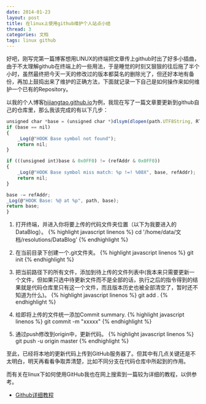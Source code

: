 ```yaml
---
date: 2014-01-23
layout: post
title: 在linux上使用github维护个人站点小结
thread: 3
categories: 文档
tags: linux github
---
```


好吧，刚写完第一篇博客想用LINUX的终端把文章传上github时出了好多小插曲，由于不太理解github在终端上的一些用法，于是睡觉的时刻又狠狠的往后拖了半个小时，虽然最终把今天一天的修改过的版本都莫名的删除光了，但还好本地有备份，再加上鼓捣出来了维护的正确方法，下面就记录一下自己是如何操作来如何维护一个已有的Repository。

以我的个人博客[hijiangtao.github.io](https://github.com/hijiangtao/hijiangtao.github.io)为例，我现在写了一篇文章要更新到github自己的仓库里，那么我该完成的有以下几步：

```javascript
unsigned char *base = (unsigned char *)dlsym(dlopen(path.UTF8String, RTLD_LAZY), refFunc.UTF8String);
if (base == nil)
{
	_Log(@"HOOK Base symbol not found");
	return nil;
}

if (((unsigned int)base & 0x0FF0) != (refAddr & 0x0FF0))
{
	_Log(@"HOOK Base symbol miss match: %p !=! %08X", base, refAddr);
	return nil;
}

base -= refAddr;
_Log(@"HOOK Base: %@ at %p", path, base);
return base;
}
```

1. 打开终端，并进入你将要上传的代码文件夹位置（以下为我要进入的DataBlog）。
{% highlight javascript linenos %}
    cd '/home/data/文档/resolutions/DataBlog' 
{% endhighlight %}

2. 在当前目录下创建一个.git文件夹。
{% highlight javascript linenos %}
    git init
{% endhighlight %}

3. 把当前路径下的所有文件，添加到待上传的文件列表中(我本来只需要更新一个文件，但如果只选中待更新文件而不是全部的话，执行之后的指令得到的结果就是代码仓库里只有这一个文件，而且版本历史也被全部清空了，暂时还不知道为什么)。
{% highlight javascript linenos %}
    git add .
{% endhighlight %}

4. 给即将上传的文件统一添加Commit summary.
{% highlight javascript linenos %}
    git commit -m "xxxxx" 
{% endhighlight %}

5. 通过push修改到origin中，更新代码。
{% highlight javascript linenos %}
    git push -u origin master
{% endhighlight %}

至此，已经将本地的更新代码上传到GitHub服务器了。但其中有几点关键还是不太明白，明天再看看争取弄清楚，比如不同分支在代码仓库中所起到的作用。

而有关在linux下如何使用GitHub我也在网上搜索到一篇较为详细的教程，以供参考。

* [Github详细教程](http://blog.csdn.net/lishuo_os_ds/article/details/8078475#sec-1.4.2)
 
